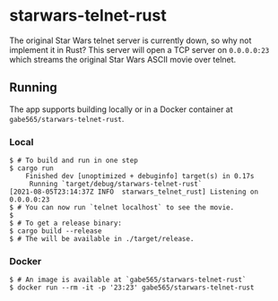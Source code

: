# starwars-telnet-rust

The original Star Wars telnet server is currently down, so why not implement it in Rust? This server will open a TCP server on `0.0.0.0:23` which streams the original Star Wars ASCII movie over telnet.

## Running

The app supports building locally or in a Docker container at `gabe565/starwars-telnet-rust`.

### Local
```shell
$ # To build and run in one step
$ cargo run 
    Finished dev [unoptimized + debuginfo] target(s) in 0.17s
     Running `target/debug/starwars-telnet-rust`
[2021-08-05T23:14:37Z INFO  starwars_telnet_rust] Listening on 0.0.0.0:23
$ # You can now run `telnet localhost` to see the movie.
$
$ # To get a release binary:
$ cargo build --release
$ # The will be available in ./target/release.
```

### Docker
```shell
$ # An image is available at `gabe565/starwars-telnet-rust`
$ docker run --rm -it -p '23:23' gabe565/starwars-telnet-rust
```